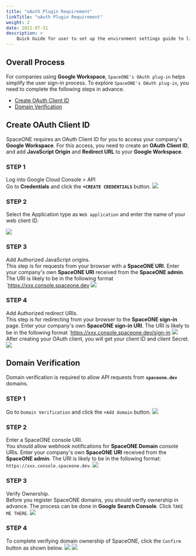 ```yaml
---
title: "oAuth Plugin Requirement"
linkTitle: "oAuth Plugin Requirement"
weight: 2
date: 2021-07-31
description: >
    Quick Guide for user to set up the environment settings guide to link with google oAuth plugin
---
```


## Overall Process
For companies using **Google Workspace**, `SpaceONE's OAuth plug-in` helps simplify the user sign-in process. To explore `SpaceONE's OAuth plug-in`, you need to complete the following steps in advance.  

* [Create OAuth Client ID](#create-oauth-client-id)
* [Domain Verification](#domain-verification)

## Create OAuth Client ID
SpaceONE requires an OAuth Client ID for you to access your company's **Google Workspace**. For this access, you need to create an **OAuth Client ID**, and add **JavaScript Origin** and **Redirect URL** to your **Google Workspace**.


### STEP 1
Log into Google Cloud Console &gt; API <br>
Go to **Credentials** and click the **`+CREATE CREDENTIALS`** button.
![](/docs/guides_v1/advanced/oauth-plugin/oauth-plugin-requirements_img/oauth-plugin-requirements_img_01.png)

### STEP 2
Select the Application type as `Web application` and enter the name of your web client ID.

![](/docs/guides_v1/advanced/oauth-plugin/oauth-plugin-requirements_img/oauth-plugin-requirements_img_02.png)

### STEP 3
Add Authorized JavaScript origins.<br>
This step is for requests from your browser with a **SpaceONE URI**. Enter your company's own **SpaceONE URI** received from the **SpaceONE admin**. The URI is likely to be in the following format
`https://xxx.console.spaceone.dev
![](/docs/guides_v1/advanced/oauth-plugin/oauth-plugin-requirements_img/oauth-plugin-requirements_img_03.png)

### STEP 4 
Add Authorized redirect URIs.<br>
This step is for redirecting from your browser to the **SpaceONE sign-in** page. Enter your company's own **SpaceONE sign-in URI**. The URI is likely to be in the following format
`https://xxx.console.spaceone.dev/sign-in
![](/docs/guides_v1/advanced/oauth-plugin/oauth-plugin-requirements_img/oauth-plugin-requirements_img_04.png)
After creating your OAuth client, you will get your client ID and client Secret. 
![](/docs/guides_v1/advanced/oauth-plugin/oauth-plugin-requirements_img/oauth-plugin-requirements_img_05.png)

## Domain Verification
Domain verification is required to allow API requests from **`spaceone.dev`** domains.

### STEP 1
Go to `Domain Verification` and click the `+Add domain` button.
![](/docs/guides_v1/advanced/oauth-plugin/oauth-plugin-requirements_img/oauth-plugin-requirements_img_06.png)

### STEP 2
Enter a SpaceONE console URI.<br>
You should allow webhook notifications for **SpaceONE Domain** console URIs. Enter your company's own **SpaceONE URI** received from the **SpaceONE admin**. The URI is likely to be in the following format: `https://xxx.console.spaceone.dev`.
![](/docs/guides_v1/advanced/oauth-plugin/oauth-plugin-requirements_img/oauth-plugin-requirements_img_07.png)

### STEP 3
Verify Ownership.<br>
Before you register SpaceONE domains, you should verify ownership in advance. The process can be done in **Google Search Console**. Click `TAKE ME THERE`.
![](/docs/guides_v1/advanced/oauth-plugin/oauth-plugin-requirements_img/oauth-plugin-requirements_img_08.png)

### STEP 4
To complete verifying domain ownership of SpaceONE, click the `Confirm` button as shown below. 
![](/docs/guides_v1/advanced/oauth-plugin/oauth-plugin-requirements_img/oauth-plugin-requirements_img_09.png)
![](/docs/guides_v1/advanced/oauth-plugin/oauth-plugin-requirements_img/oauth-plugin-requirements_img_10.png)
